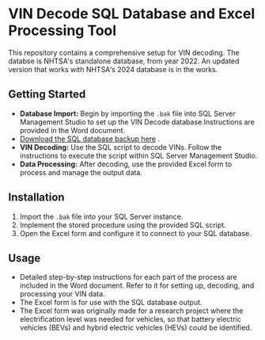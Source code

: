 # VIN Decode SQL Database and Excel Processing Tool

This repository contains a comprehensive setup for VIN decoding. The databse is NHTSA's standalone database, from year 2022. An updated version that works with NHTSA's 2024 database is in the works. 
## Getting Started
- **Database Import:** Begin by importing the `.bak` file into SQL Server Management Studio to set up the VIN Decode database.Instructions are provided in the Word document.
- [Download the SQL database backup here](https://github.com/ssrpw2/NHTSA-VIN-Decoder/releases/tag/v1.0) .
- **VIN Decoding:** Use the SQL script to decode VINs. Follow the instructions to execute the script within SQL Server Management Studio.
- **Data Processing:** After decoding, use the provided Excel form to process and manage the output data.
  
## Installation
1. Import the `.bak` file into your SQL Server instance.
2. Implement the stored procedure using the provided SQL script.
3. Open the Excel form and configure it to connect to your SQL database.

## Usage
- Detailed step-by-step instructions for each part of the process are included in the Word document. Refer to it for setting up, decoding, and processing your VIN data.
- The Excel form is for use with the SQL database output.
- The Excel form was originally made for a research project where the electrification level was needed for vehicles, so that battery electric vehicles (BEVs) and hybrid electric vehicles (HEVs) could be identified.
